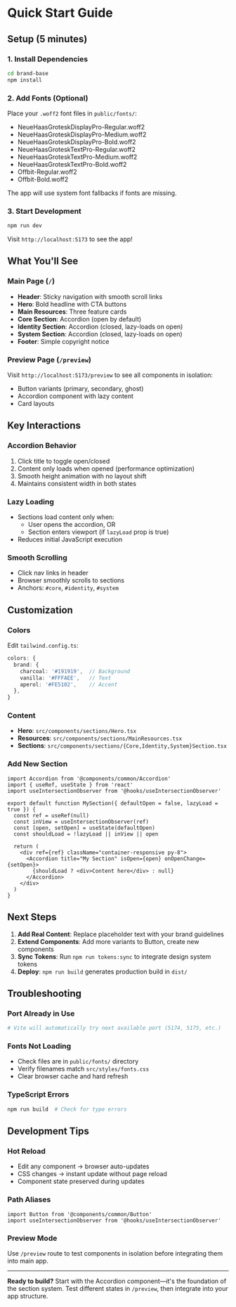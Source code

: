 # Quick Start Guide

## Setup (5 minutes)

### 1. Install Dependencies
```bash
cd brand-base
npm install
```

### 2. Add Fonts (Optional)
Place your `.woff2` font files in `public/fonts/`:
- NeueHaasGroteskDisplayPro-Regular.woff2
- NeueHaasGroteskDisplayPro-Medium.woff2
- NeueHaasGroteskDisplayPro-Bold.woff2
- NeueHaasGroteskTextPro-Regular.woff2
- NeueHaasGroteskTextPro-Medium.woff2
- NeueHaasGroteskTextPro-Bold.woff2
- Offbit-Regular.woff2
- Offbit-Bold.woff2

The app will use system font fallbacks if fonts are missing.

### 3. Start Development
```bash
npm run dev
```

Visit `http://localhost:5173` to see the app!

## What You'll See

### Main Page (`/`)
- **Header**: Sticky navigation with smooth scroll links
- **Hero**: Bold headline with CTA buttons
- **Main Resources**: Three feature cards
- **Core Section**: Accordion (open by default)
- **Identity Section**: Accordion (closed, lazy-loads on open)
- **System Section**: Accordion (closed, lazy-loads on open)
- **Footer**: Simple copyright notice

### Preview Page (`/preview`)
Visit `http://localhost:5173/preview` to see all components in isolation:
- Button variants (primary, secondary, ghost)
- Accordion component with lazy content
- Card layouts

## Key Interactions

### Accordion Behavior
1. Click title to toggle open/closed
2. Content only loads when opened (performance optimization)
3. Smooth height animation with no layout shift
4. Maintains consistent width in both states

### Lazy Loading
- Sections load content only when:
  - User opens the accordion, OR
  - Section enters viewport (if `lazyLoad` prop is true)
- Reduces initial JavaScript execution

### Smooth Scrolling
- Click nav links in header
- Browser smoothly scrolls to sections
- Anchors: `#core`, `#identity`, `#system`

## Customization

### Colors
Edit `tailwind.config.ts`:
```ts
colors: {
  brand: {
    charcoal: '#191919',  // Background
    vanilla: '#FFFAEE',   // Text
    aperol: '#FE5102',    // Accent
  },
}
```

### Content
- **Hero**: `src/components/sections/Hero.tsx`
- **Resources**: `src/components/sections/MainResources.tsx`
- **Sections**: `src/components/sections/{Core,Identity,System}Section.tsx`

### Add New Section
```tsx
import Accordion from '@components/common/Accordion'
import { useRef, useState } from 'react'
import useIntersectionObserver from '@hooks/useIntersectionObserver'

export default function MySection({ defaultOpen = false, lazyLoad = true }) {
  const ref = useRef(null)
  const inView = useIntersectionObserver(ref)
  const [open, setOpen] = useState(defaultOpen)
  const shouldLoad = !lazyLoad || inView || open

  return (
    <div ref={ref} className="container-responsive py-8">
      <Accordion title="My Section" isOpen={open} onOpenChange={setOpen}>
        {shouldLoad ? <div>Content here</div> : null}
      </Accordion>
    </div>
  )
}
```

## Next Steps

1. **Add Real Content**: Replace placeholder text with your brand guidelines
2. **Extend Components**: Add more variants to Button, create new components
3. **Sync Tokens**: Run `npm run tokens:sync` to integrate design system tokens
4. **Deploy**: `npm run build` generates production build in `dist/`

## Troubleshooting

### Port Already in Use
```bash
# Vite will automatically try next available port (5174, 5175, etc.)
```

### Fonts Not Loading
- Check files are in `public/fonts/` directory
- Verify filenames match `src/styles/fonts.css`
- Clear browser cache and hard refresh

### TypeScript Errors
```bash
npm run build  # Check for type errors
```

## Development Tips

### Hot Reload
- Edit any component → browser auto-updates
- CSS changes → instant update without page reload
- Component state preserved during updates

### Path Aliases
```tsx
import Button from '@components/common/Button'
import useIntersectionObserver from '@hooks/useIntersectionObserver'
```

### Preview Mode
Use `/preview` route to test components in isolation before integrating them into main app.

---

**Ready to build?** Start with the Accordion component—it's the foundation of the section system. Test different states in `/preview`, then integrate into your app structure.
